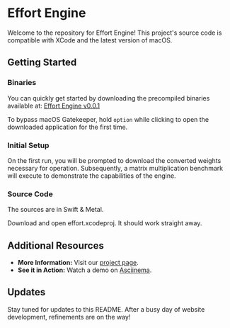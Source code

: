 # Effort Engine

Welcome to the repository for Effort Engine! This project's source code is compatible with XCode and the latest version of macOS.

## Getting Started

### Binaries
You can quickly get started by downloading the precompiled binaries available at:
[Effort Engine v0.0.1](https://github.com/kolinko/effort/releases/download/0.0.1/effort.0.0.1.zip)

To bypass macOS Gatekeeper, hold `option` while clicking to open the downloaded application for the first time.

### Initial Setup
On the first run, you will be prompted to download the converted weights necessary for operation. Subsequently, a matrix multiplication benchmark will execute to demonstrate the capabilities of the engine.

### Source Code

The sources are in Swift & Metal.

Download and open effort.xcodeproj. It should work straight away.

## Additional Resources

- **More Information:** Visit our [project page](http://kolinko.github.io/effort/).
- **See it in Action:** Watch a demo on [Asciinema](https://asciinema.org/a/piP22yYwcaohu5cA2gyuv1W61).

## Updates
Stay tuned for updates to this README. After a busy day of website development, refinements are on the way!
